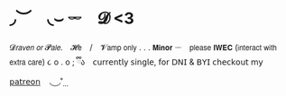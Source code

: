 # ◞︶　◟⌣ 𓌔　𝓓 <3
𝓓𝘳𝘢𝘷𝘦𝘯 𝘰𝘳 𝓟𝘢𝘭𝘦.　𝓗𝖾　/　𝓥𝖺𝗆𝗉 𝗈𝗇𝗅𝗒 . . . 𝗠𝗶𝗻𝗼𝗿 𓌔　𝗉𝗅𝖾𝖺𝗌𝖾 𝗜𝗪𝗘𝗖 (𝗂𝗇𝗍𝖾𝗋𝖺𝖼𝗍 𝗐𝗂𝗍𝗁 𝖾𝗑𝗍𝗋𝖺 𝖼𝖺𝗋𝖾) ૮ o . o ; ྀིა　𝖼𝗎𝗋𝗋𝖾𝗇𝗍𝗅𝗒 𝗌𝗂𝗇𝗀𝗅𝖾, 𝖿𝗈𝗋 𝖣𝖭𝖨 & 𝖡𝖸𝖨 𝖼𝗁𝖾𝖼𝗄𝗈𝗎𝗍 𝗆𝗒 [𝗉𝖺𝗍𝗋𝖾𝗈𝗇](𝗁𝗍𝗍𝗉𝗌://𝗉𝖺𝗍𝗋𝖾𝗈𝗇.𝖼𝗈𝗆/𝗀𝗅𝗈𝗈𝗆𝗅𝗒𝗂𝖾𝗅) ㅤ◟ ͜ ◞˚̣̣̣

